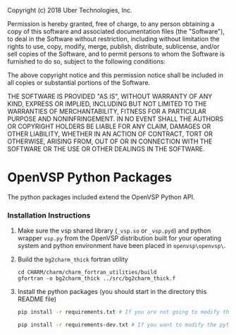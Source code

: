 Copyright (c) 2018 Uber Technologies, Inc.

Permission is hereby granted, free of charge, to any person obtaining a copy
of this software and associated documentation files (the "Software"), to deal
in the Software without restriction, including without limitation the rights
to use, copy, modify, merge, publish, distribute, sublicense, and/or sell
copies of the Software, and to permit persons to whom the Software is
furnished to do so, subject to the following conditions:

The above copyright notice and this permission notice shall be included in
all copies or substantial portions of the Software.

THE SOFTWARE IS PROVIDED "AS IS", WITHOUT WARRANTY OF ANY KIND, EXPRESS OR
IMPLIED, INCLUDING BUT NOT LIMITED TO THE WARRANTIES OF MERCHANTABILITY,
FITNESS FOR A PARTICULAR PURPOSE AND NONINFRINGEMENT. IN NO EVENT SHALL THE
AUTHORS OR COPYRIGHT HOLDERS BE LIABLE FOR ANY CLAIM, DAMAGES OR OTHER
LIABILITY, WHETHER IN AN ACTION OF CONTRACT, TORT OR OTHERWISE, ARISING FROM,
OUT OF OR IN CONNECTION WITH THE SOFTWARE OR THE USE OR OTHER DEALINGS IN
THE SOFTWARE.

# OpenVSP Python Packages


The python packages included extend the OpenVSP Python API.

### Installation Instructions
1. Make sure the vsp shared library (`_vsp.so` or `_vsp.pyd`) and python wrapper `vsp.py` from
the OpenVSP distribution built for your operating system and python environment have been placed in `openvsp\openvsp\`.

2. Build the `bg2charm_thick` fortran utility
    ```
    cd CHARM/charm/charm_fortran_utilities/build
    gfortran -o bg2charm_thick ../src/bg2charm_thick.f
    ```

3. Install the python packages (you should start in the directory this README file)
    ```bash
    pip install -r requirements.txt # If you are not going to modify the packages
    ```
    ```bash
    pip install -r requirements-dev.txt # If you want to modify the python packages
    ```
